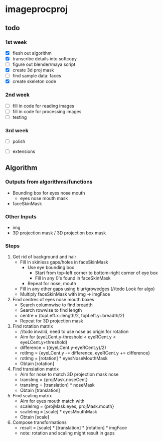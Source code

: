 # imageprocproj

## todo

### 1st week
- [x] flesh out algorithm
- [x] transcribe details into softcopy
- [ ] figure out blender/maya script
- [x] create 3d proj mask
- [ ] find sample data: faces
- [x] create skeleton code

### 2nd week
- [ ] fill in code for reading images
- [ ] fill in code for processing images
- [ ] testing

### 3rd week
- [ ] polish
- [ ] extensions


## Algorithm

### Outputs from algorithms/functions
- Bounding box for eyes nose mouth
    + eyes nose mouth mask
- faceSkinMask

### Other Inputs
- img
- 3D projection mask / 3D projection box mask

### Steps
1. Get rid of background and hair
    - Fill in skinless gaps/holes in faceSkinMask
        + Use eye bounding box
            * Start from top-left corner to bottom-right corner of eye box
            * Fill in any 0's found in faceSkinMask
        + Repeat for nose, mouth
    - Fill in any other gaps using blur/growedges (//todo Look for algo)
    - Multiply faceSkinMask with img -> imgFace
2. Find centres of eyes nose mouth boxes
    - Search columnwise to find breadth
    - Search rowwise to find length
    - centre = (topLeft.x+length/2, topLeft.y+breadth/2)
    - Repeat for 3D projection mask
3. Find rotation matrix
    - //todo invalid, need to use nose as origin for rotation
    - Aim for (eyeLCent.y-threshold < eyeRCent.y < eyeLCent.y+threshold)
    - difference = ((eyeLCent.y-eyeRCent.y)/2)
    - rotImg = {eyeLCent.y -= difference, eyeRCent.y += difference}
    - rotImg = [rotation] * eyesNoseMouthMask
    - Obtain [rotation]
4. Find translation matrix
    - Aim for nose to match 3D projection mask nose
    - transImg = {projMask.noseCent}
    - transImg = [translation] * noseMask
    - Obtain [translation]
5. Find scaling matrix
    - Aim for eyes mouth match with 
    - scaleImg = {projMask.eyes, projMask.mouth}
    - scaleImg = [scale] * eyesMouthMask
    - Obtain [scale]
6. Compose transformations
    - result = [scale] * [translation] * [rotation] * imgFace
    - note: rotation and scaling might result in gaps
